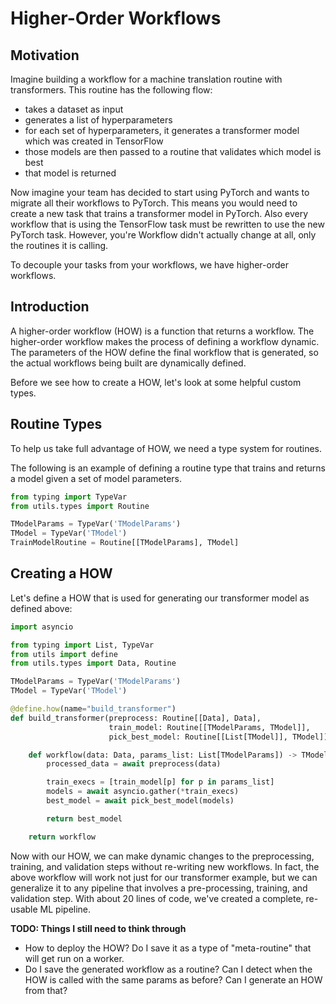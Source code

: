 # Higher-Order Workflows

## Motivation

Imagine building a workflow for a machine translation routine with transformers.
This routine has the following flow:

- takes a dataset as input
- generates a list of hyperparameters
- for each set of hyperparameters, it generates a transformer model which was
  created in TensorFlow
- those models are then passed to a routine that validates which model is best
- that model is returned

Now imagine your team has decided to start using PyTorch and wants to migrate
all their workflows to PyTorch. This means you would need to create a new
task that trains a transformer model in PyTorch. Also every workflow
that is using the TensorFlow task must be rewritten to use the new PyTorch
task. However, you're Workflow didn't actually change at all, only the routines
it is calling.

To decouple your tasks from your workflows, we have higher-order workflows.

## Introduction

A higher-order workflow (HOW) is a function that returns a workflow. The
higher-order workflow makes the process of defining a workflow dynamic. The
parameters of the HOW define the final workflow that is generated, so the
actual workflows being built are dynamically defined.

Before we see how to create a HOW, let's look at some helpful custom types.

## Routine Types

To help us take full advantage of HOW, we need a type system for routines.

The following is an example of defining a routine type that trains and returns
a model given a set of model parameters.

```python
from typing import TypeVar
from utils.types import Routine

TModelParams = TypeVar('TModelParams')
TModel = TypeVar('TModel')
TrainModelRoutine = Routine[[TModelParams], TModel]

```

## Creating a HOW

Let's define a HOW that is used for generating our transformer model as
defined above:

```python
import asyncio

from typing import List, TypeVar
from utils import define
from utils.types import Data, Routine

TModelParams = TypeVar('TModelParams')
TModel = TypeVar('TModel')

@define.how(name="build_transformer")
def build_transformer(preprocess: Routine[[Data], Data],
                      train_model: Routine[[TModelParams, TModel]],
                      pick_best_model: Routine[[List[TModel]], TModel]) -> Routine[[List[TModelParams]], TModel]:

    def workflow(data: Data, params_list: List[TModelParams]) -> TModel:
        processed_data = await preprocess(data)

        train_execs = [train_model[p] for p in params_list]
        models = await asyncio.gather(*train_execs)
        best_model = await pick_best_model(models)

        return best_model

    return workflow

```

Now with our HOW, we can make dynamic changes to the preprocessing, training,
and validation steps without re-writing new workflows. In fact, the above
workflow will work not just for our transformer example, but we can generalize
it to any pipeline that involves a pre-processing, training, and validation
step. With about 20 lines of code, we've created a complete, re-usable ML
pipeline.

**TODO: Things I still need to think through**

- How to deploy the HOW? Do I save it as a type of "meta-routine" that will get
  run on a worker.
- Do I save the generated workflow as a routine? Can I detect when the HOW
  is called with the same params as before? Can I generate an HOW from that?
